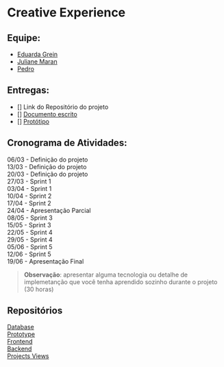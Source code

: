 # Creative Experience

## Equipe:

- [Eduarda Grein](https://github.com/eduardaGrein)  
- [Juliane Maran](https://github.com/JulianeMaran32)  
- [Pedro](https://github.com/oPeeedro)  

## Entregas:  

- [] Link do Repositório do projeto
- [] [Documento escrito]()
- [] [Protótipo]()  

## Cronograma de Atividades:

06/03 - Definição do projeto  
13/03 - Definição do projeto  
20/03 - Definição do projeto  
27/03 - Sprint 1  
03/04 - Sprint 1  
10/04 - Sprint 2  
17/04 - Sprint 2  
24/04 - Apresentação Parcial  
08/05 - Sprint 3  
15/05 - Sprint 3  
22/05 - Sprint 4  
29/05 - Sprint 4  
05/06 - Sprint 5  
12/06 - Sprint 5  
19/06 - Apresentação Final  

> **Observação**: apresentar alguma tecnologia ou detalhe de implemetanção que você tenha aprendido sozinho durante o projeto (30 horas)  

## Repositórios  

[Database]()  
[Prototype]()  
[Frontend]()  
[Backend]()  
[Projects Views](https://github.com/orgs/creative-experience/projects/1/views/1)   
